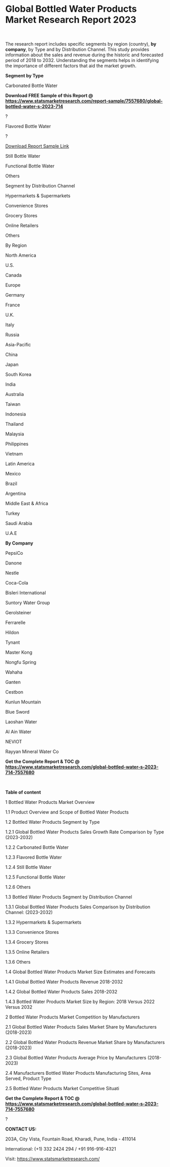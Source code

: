 <h1>Global Bottled Water Products Market Research Report 2023</h1><br/><p>The research report includes specific segments by region (country), <strong>by company</strong>, by Type and by Distribution Channel. This study provides information about the sales and revenue during the historic and forecasted period of 2018 to 2032. Understanding the segments helps in identifying the importance of different factors that aid the market growth.</p>
 
 
 
 <p><strong>Segment by Type</strong></p>
 
 
 
 <p>Carbonated Bottle Water</p>
 
 
 
 <div><b>Download FREE Sample of this Report @ <a href="https://www.statsmarketresearch.com/download-free-sample/7557680/global-bottled-water-s-2023-714">https://www.statsmarketresearch.com/report-sample/7557680/global-bottled-water-s-2023-714</a></b></div>
 
 
 
 <p>? </p>
 
 
 
 <p>Flavored Bottle Water</p>
 
 
 
 <p>? </p>
 
 
 
 <p><a href="https://www.statsmarketresearch.com/download-free-sample/7557680/global-bottled-water-s-2023-714">Download Report Sample Link</a></p>
 
 
 
 <p>Still Bottle Water</p>
 
 
 
 <p>Functional Bottle Water</p>
 
 
 
 <p>Others</p>
 
 
 
 <p>Segment by Distribution Channel</p>
 
 
 
 <p>Hypermarkets & Supermarkets</p>
 
 
 
 <p>Convenience Stores</p>
 
 
 
 <p>Grocery Stores</p>
 
 
 
 <p>Online Retailers</p>
 
 
 
 <p>Others</p>
 
 
 
 <p>By Region</p>
 
 
 
 <p>North America</p>
 
 
 
 <p>U.S.</p>
 
 
 
 <p>Canada</p>
 
 
 
 <p>Europe</p>
 
 
 
 <p>Germany</p>
 
 
 
 <p>France</p>
 
 
 
 <p>U.K.</p>
 
 
 
 <p>Italy</p>
 
 
 
 <p>Russia</p>
 
 
 
 <p>Asia-Pacific</p>
 
 
 
 <p>China</p>
 
 
 
 <p>Japan</p>
 
 
 
 <p>South Korea</p>
 
 
 
 <p>India</p>
 
 
 
 <p>Australia</p>
 
 
 
 <p>Taiwan</p>
 
 
 
 <p>Indonesia</p>
 
 
 
 <p>Thailand</p>
 
 
 
 <p>Malaysia</p>
 
 
 
 <p>Philippines</p>
 
 
 
 <p>Vietnam</p>
 
 
 
 <p>Latin America</p>
 
 
 
 <p>Mexico</p>
 
 
 
 <p>Brazil</p>
 
 
 
 <p>Argentina</p>
 
 
 
 <p>Middle East & Africa</p>
 
 
 
 <p>Turkey</p>
 
 
 
 <p>Saudi Arabia</p>
 
 
 
 <p>U.A.E</p>
 
 
 
 <p><strong>By Company</strong></p>
 
 
 
 <p>PepsiCo</p>
 
 
 
 <p>Danone</p>
 
 
 
 <p>Nestle</p>
 
 
 
 <p>Coca-Cola</p>
 
 
 
 <p>Bisleri International</p>
 
 
 
 <p>Suntory Water Group</p>
 
 
 
 <p>Gerolsteiner</p>
 
 
 
 <p>Ferrarelle</p>
 
 
 
 <p>Hildon</p>
 
 
 
 <p>Tynant</p>
 
 
 
 <p>Master Kong</p>
 
 
 
 <p>Nongfu Spring</p>
 
 
 
 <p>Wahaha</p>
 
 
 
 <p>Ganten</p>
 
 
 
 <p>Cestbon</p>
 
 
 
 <p>Kunlun Mountain</p>
 
 
 
 <p>Blue Sword</p>
 
 
 
 <p>Laoshan Water</p>
 
 
 
 <p>Al Ain Water</p>
 
 
 
 <p>NEVIOT</p>
 
 
 
 <p>Rayyan Mineral Water Co</p>
 
 
 
 <div><b>Get the Complete Report & TOC @ <a href="https://www.statsmarketresearch.com/global-bottled-water-s-2023-714-7557680">https://www.statsmarketresearch.com/global-bottled-water-s-2023-714-7557680</a></b></div>
 
 
 
 <p><br />
 
 <b>Table of content</b></p>
 
 
 
 <p>1 Bottled Water Products Market Overview<br />
 
 1.1 Product Overview and Scope of Bottled Water Products<br />
 
 1.2 Bottled Water Products Segment by Type<br />
 
 1.2.1 Global Bottled Water Products Sales Growth Rate Comparison by Type (2023-2032)<br />
 
 1.2.2 Carbonated Bottle Water<br />
 
 1.2.3 Flavored Bottle Water<br />
 
 1.2.4 Still Bottle Water<br />
 
 1.2.5 Functional Bottle Water<br />
 
 1.2.6 Others<br />
 
 1.3 Bottled Water Products Segment by Distribution Channel<br />
 
 1.3.1 Global Bottled Water Products Sales Comparison by Distribution Channel: (2023-2032)<br />
 
 1.3.2 Hypermarkets & Supermarkets<br />
 
 1.3.3 Convenience Stores<br />
 
 1.3.4 Grocery Stores<br />
 
 1.3.5 Online Retailers<br />
 
 1.3.6 Others<br />
 
 1.4 Global Bottled Water Products Market Size Estimates and Forecasts<br />
 
 1.4.1 Global Bottled Water Products Revenue 2018-2032<br />
 
 1.4.2 Global Bottled Water Products Sales 2018-2032<br />
 
 1.4.3 Bottled Water Products Market Size by Region: 2018 Versus 2022 Versus 2032<br />
 
 2 Bottled Water Products Market Competition by Manufacturers<br />
 
 2.1 Global Bottled Water Products Sales Market Share by Manufacturers (2018-2023)<br />
 
 2.2 Global Bottled Water Products Revenue Market Share by Manufacturers (2018-2023)<br />
 
 2.3 Global Bottled Water Products Average Price by Manufacturers (2018-2023)<br />
 
 2.4 Manufacturers Bottled Water Products Manufacturing Sites, Area Served, Product Type<br />
 
 2.5 Bottled Water Products Market Competitive Situati</p>
 
 
 
 <div><b>Get the Complete Report & TOC @ <a href="https://www.statsmarketresearch.com/global-bottled-water-s-2023-714-7557680">https://www.statsmarketresearch.com/global-bottled-water-s-2023-714-7557680</a></b></div>
 
 
 
 <p>? </p>
 
 
 
 <p><b>CONTACT US:</b><br />
 
 203A, City Vista, Fountain Road, Kharadi, Pune, India - 411014<br />
 
 International: (+1) 332 2424 294 / +91 916-916-4321<br />
 
 Visit: <a href="https://www.statsmarketresearch.com/">https://www.statsmarketresearch.com/</a></p>